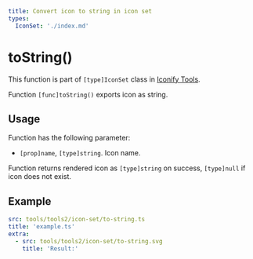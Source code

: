 ```yaml
title: Convert icon to string in icon set
types:
  IconSet: './index.md'
```

# toString()

This function is part of `[type]IconSet` class in [Iconify Tools](../index.md).

Function `[func]toString()` exports icon as string.

## Usage

Function has the following parameter:

- `[prop]name`, `[type]string`. Icon name.

Function returns rendered icon as `[type]string` on success, `[type]null` if icon does not exist.

## Example

```yaml
src: tools/tools2/icon-set/to-string.ts
title: 'example.ts'
extra:
  - src: tools/tools2/icon-set/to-string.svg
    title: 'Result:'
```
